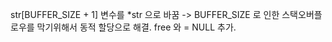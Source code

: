 str[BUFFER_SIZE + 1] 변수를 \*str 으로 바꿈 -> BUFFER_SIZE 로 인한 스택오버플로우를 막기위해서 동적 할당으로 해결.
free 와 = NULL 추가.